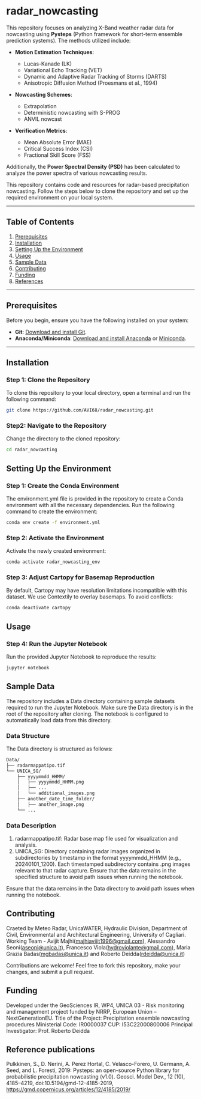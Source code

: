 # radar_nowcasting

This repository focuses on analyzing X-Band weather radar data for nowcasting using **Pysteps** (Python framework for short-term ensemble prediction systems). The methods utilized include:

- **Motion Estimation Techniques**:
  - Lucas-Kanade (LK)
  - Variational Echo Tracking (VET)
  - Dynamic and Adaptive Radar Tracking of Storms (DARTS)
  - Anisotropic Diffusion Method (Proesmans et al., 1994)

- **Nowcasting Schemes**:
  - Extrapolation
  - Deterministic nowcasting with S-PROG
  - ANVIL nowcast

- **Verification Metrics**:
  - Mean Absolute Error (MAE)
  - Critical Success Index (CSI)
  - Fractional Skill Score (FSS)

Additionally, the **Power Spectral Density (PSD)** has been calculated to analyze the power spectra of various nowcasting results.

This repository contains code and resources for radar-based precipitation nowcasting. Follow the steps below to clone the repository and set up the required environment on your local system.

---

## Table of Contents
1. [Prerequisites](#prerequisites)
2. [Installation](#installation)
3. [Setting Up the Environment](#setting-up-the-environment)
4. [Usage](#usage)
5. [Sample Data](#sample-data)
6. [Contributing](#contributing)
7. [Funding](#funding)
8. [References](#references)

---

## Prerequisites

Before you begin, ensure you have the following installed on your system:

- **Git**: [Download and install Git](https://git-scm.com/downloads).
- **Anaconda/Miniconda**: [Download and install Anaconda](https://www.anaconda.com/products/distribution) or [Miniconda](https://docs.conda.io/en/latest/miniconda.html).

---

## Installation

### Step 1: Clone the Repository
To clone this repository to your local directory, open a terminal and run the following command:
```bash
git clone https://github.com/AVI68/radar_nowcasting.git
```


### Step2: Navigate to the Repository
Change the directory to the cloned repository:
```bash
cd radar_nowcasting
```

## Setting Up the Environment

### Step 1: Create the Conda Environment
The environment.yml file is provided in the repository to create a Conda environment with all the necessary dependencies. Run the following command to create the environment:
```bash
conda env create -f environment.yml
```

### Step 2: Activate the Environment
Activate the newly created environment:

```bash
conda activate radar_nowcasting_env
```

### Step 3: Adjust Cartopy for Basemap Reproduction
By default, Cartopy may have resolution limitations incompatible with this dataset. We use Contextily to overlay basemaps. To avoid conflicts:

```bash
conda deactivate cartopy
```

## Usage

### Step 4: Run the Jupyter Notebook
Run the provided Jupyter Notebook to reproduce the results:
```bash
jupyter notebook
```

## Sample Data
The repository includes a Data directory containing sample datasets required to run the Jupyter Notebook. Make sure the Data directory is in the root of the repository after cloning. The notebook is configured to automatically load data from this directory.
### Data Structure
The Data directory is structured as follows:
```bash
Data/
├── radarmappatipo.tif
└── UNICA_SG/
    ├── yyyymmdd_HHMM/
    │   ├── yyyymmdd_HHMM.png
    │   ├── ...
    │   └── additional_images.png
    ├── another_date_time_folder/
    │   ├── another_image.png
    └── ...
```
### Data Description
1. radarmappatipo.tif: Radar base map file used for visualization and analysis.
2. UNICA_SG: Directory containing radar images organized in subdirectories by timestamp in the format yyyymmdd_HHMM (e.g., 20240101_1200).
	Each timestamped subdirectory contains .png images relevant to that radar capture.
Ensure that the data remains in the specified structure to avoid path issues when running the notebook.

Ensure that the data remains in the Data directory to avoid path issues when running the notebook.


## Contributing
Craeted by Meteo Radar, UnicaWATER, Hydraulic Division, Department of Civil, Environmental and Architectural Engineering, University of Cagliari.
Working Team - Avijit Majhi(majhiavijit1996@gmail.com), Alessandro Seoni(aseoni@unica.it), Francesco Viola(hydroviolante@gmail.com), Maria Grazia Badas(mgbadas@unica.it) and Roberto Deidda(rdeidda@unica.it)

Contributions are welcome! Feel free to fork this repository, make your changes, and submit a pull request.

## Funding
Developed under the GeoSciences IR, WP4, UNICA 03 - Risk monitoring and management project funded by NRRP, European Union – NextGenerationEU.
Title of the Project: Precipitation ensemble nowcasting procedures 
Ministerial Code: IR0000037		CUP: I53C22000800006
Principal Investigator: Prof. Roberto Deidda




## Reference publications
Pulkkinen, S., D. Nerini, A. Perez Hortal, C. Velasco-Forero, U. Germann, A. Seed, and L. Foresti, 2019: Pysteps: an open-source Python library for probabilistic precipitation nowcasting (v1.0). Geosci. Model Dev., 12 (10), 4185–4219, doi:10.5194/gmd-12-4185-2019, https://gmd.copernicus.org/articles/12/4185/2019/

